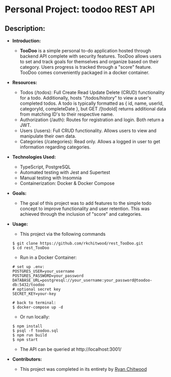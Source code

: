# Personal Project: toodoo REST API

## Description:

- **Introduction:** 
    - **TooDoo** is a simple personal to-do application hosted through backend API complete with security features. TooDoo allows users to set and track goals for themselves and organize based on their category. Users progress is tracked through a "score" feature. TooDoo comes conveniently packaged in a docker container.

-  **Resources:**
    - Todos (/todos): Full Create Read Update Delete (CRUD) functionality for a todo. Additionally, hosts "/todos/history" to view a user's completed todos. A todo is typically formatted as { id, name, userId, categoryId, completeDate }, but GET /[todoId] returns additional data from matching ID's to their respective name.
    - Authorization (/auth): Routes for registration and login. Both return a JWT.
    - Users (/users): Full CRUD functionality. Allows users to view and manipulate their own data.
    - Categories (/categories): Read only. Allows a logged in user to get information regarding categories.

- **Technologies Used:**
    - TypeScript, PostgreSQL
    - Automated testing with Jest and Supertest
    - Manual testing with Insomnia
    - Containerization: Docker & Docker Compose

- **Goals:**
    - The goal of this project was to add features to the simple todo concept to improve functionality and user retention. This was achieved through the inclusion of "score" and categories.

- **Usage:**

    - This project via the following commands
    ```
    $ git clone https://github.com/rkchitwood/rest_TooDoo.git
    $ cd rest_TooDoo
    ```
    - Run in a Docker Container:
    ```
    # set up .env:
    POSTGRES_USER=your_username
    POSTGRES_PASSWORD=your_password
    DATABASE_URL=postgresql://your_username:your_password@toodoo-db:5432/toodoo
    # optional secret key
    SECRET_KEY=your-key

    # back to terminal:
    $ docker-compose up -d
    ```
    - Or run locally:
    ```
    $ npm install
    $ psql -f toodoo.sql
    $ npm run build
    $ npm start
    ```
    - The API can be queried at http://localhost:3001/


- **Contributors:**
    - This project was completed in its entirety by [Ryan Chitwood](https://github.com/rkchitwood)